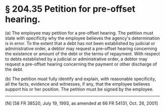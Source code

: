 # § 204.35   Petition for pre-offset hearing.

(a) The employee may petition for a pre-offset hearing. The petition must state with specificity why the employee believes the agency's determination is in error. To the extent that a debt has not been established by judicial or administrative order, a debtor may request a pre-offset hearing concerning the existence or amount of the debt or the terms of repayment. With respect to debts established by a judicial or administrative order, a debtor may request a pre-offset hearing concerning the payment or other discharge of the debt.


(b) The petition must fully identify and explain, with reasonable specificity, all the facts, evidence and witnesses, if any, that the employee believes support his or her position. The petition must be signed by the employee. 



---

[N] [58 FR 38520, July 19, 1993, as amended at 66 FR 54131, Oct. 26, 2001]




